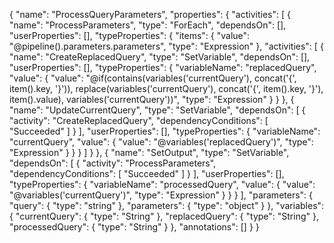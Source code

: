 {
    "name": "ProcessQueryParameters",
    "properties": {
        "activities": [
            {
                "name": "ProcessParameters",
                "type": "ForEach",
                "dependsOn": [],
                "userProperties": [],
                "typeProperties": {
                    "items": {
                        "value": "@pipeline().parameters.parameters",
                        "type": "Expression"
                    },
                    "activities": [
                        {
                            "name": "CreateReplacedQuery",
                            "type": "SetVariable",
                            "dependsOn": [],
                            "userProperties": [],
                            "typeProperties": {
                                "variableName": "replacedQuery",
                                "value": {
                                    "value": "@if(contains(variables('currentQuery'), concat('{', item().key, '}')), replace(variables('currentQuery'), concat('{', item().key, '}'), item().value), variables('currentQuery'))",
                                    "type": "Expression"
                                }
                            }
                        },
                        {
                            "name": "UpdateCurrentQuery",
                            "type": "SetVariable",
                            "dependsOn": [
                                {
                                    "activity": "CreateReplacedQuery",
                                    "dependencyConditions": [
                                        "Succeeded"
                                    ]
                                }
                            ],
                            "userProperties": [],
                            "typeProperties": {
                                "variableName": "currentQuery",
                                "value": {
                                    "value": "@variables('replacedQuery')",
                                    "type": "Expression"
                                }
                            }
                        }
                    ]
                }
            },
            {
                "name": "SetOutput",
                "type": "SetVariable",
                "dependsOn": [
                    {
                        "activity": "ProcessParameters",
                        "dependencyConditions": [
                            "Succeeded"
                        ]
                    }
                ],
                "userProperties": [],
                "typeProperties": {
                    "variableName": "processedQuery",
                    "value": {
                        "value": "@variables('currentQuery')",
                        "type": "Expression"
                    }
                }
            }
        ],
        "parameters": {
            "query": {
                "type": "string"
            },
            "parameters": {
                "type": "object"
            }
        },
        "variables": {
            "currentQuery": {
                "type": "String"
            },
            "replacedQuery": {
                "type": "String"
            },
            "processedQuery": {
                "type": "String"
            }
        },
        "annotations": []
    }
} 
